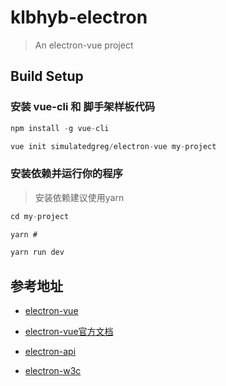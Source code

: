 # klbhyb-electron

> An electron-vue project

## Build Setup

### 安装 vue-cli 和 脚手架样板代码

```js
npm install -g vue-cli

vue init simulatedgreg/electron-vue my-project
```

### 安装依赖并运行你的程序

> 安装依赖建议使用yarn

```js
cd my-project

yarn #

yarn run dev
```

## 参考地址

- [electron-vue](https://github.com/SimulatedGREG/electron-vue)

- [electron-vue官方文档](https://electron.org.cn/vue/index.html)

- [electron-api](https://www.electronjs.org/docs/tutorial)

- [electron-w3c](https://www.w3cschool.cn/electronmanual/wcx31ql6.html)
